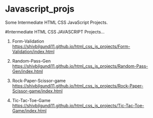 # Javascript_projs
Some Intermediate HTML CSS JavaScript Projects. 


#Intermediate HTML CSS JAVASCRIPT Projects...

01. Form-Validation https://shivbilgundi11.github.io/html_css_js_projects/Form-Validation/index.html

02. Random-Pass-Gen https://shivbilgundi11.github.io/html_css_js_projects/Random-Pass-Gen/index.html

03. Rock-Paper-Scissor-game https://shivbilgundi11.github.io/html_css_js_projects/Rock-Paper-Scissor-game/index.html

04. Tic-Tac-Toe-Game https://shivbilgundi11.github.io/html_css_js_projects/Tic-Tac-Toe-Game/index.html
